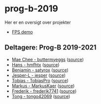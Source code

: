 # prog-b-2019

Her er en oversigt over projekter

- [FPS demo](unity/fps-demo/)

## Deltagere: Prog-B 2019-2021

- [Mae Chee - buttermyeggs](https://buttermyeggs.github.io "Mae Chee")
    ([source](https://github.com/buttermyeggs/buttermyeggs.github.io))
- [Hans - hmfhtx](https://hmfhtx.github.io "Hans") 
    ([source](https://github.com/hmfhtx/hmfhtx.github.io))
- [Benjamin - satyrox](https://satyrox.github.io "Benjamin")
    ([source](https://github.com/satyrox/satyrox.github.io))
- [Jesper-L - jesper](https://jesper-l.github.io "Jesper")
    ([source](https://github.com/jesper-l/jesper-l.github.io))
- [Tobias - TobiasPro](https://TobiasPro.github.io "Tobias B")
    ([source](https://github.com/TobiasPro/TobiasPro.github.io))
- [Markus - MarkusKaer](https://markuskaer.github.io "Markus")
    ([source](https://github.com/markuskaer/markuskaer.github.io))
- [Frederik - frederik7741](https://frederik7741.github.io "Frederik")
    ([source](https://github.com/frederik7741/frederik7741.github.io))
- [Tong - tongo42069](https://tongo42069.github.io "Tong")
    ([source](https://github.com/tongo42069/tongo42069.github.io))
